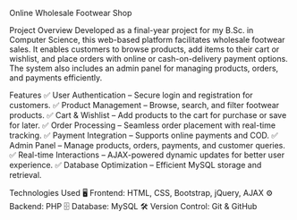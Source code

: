 Online Wholesale Footwear Shop

Project Overview
Developed as a final-year project for my B.Sc. in Computer Science, this web-based platform facilitates wholesale footwear sales. It enables customers to browse products, add items to their cart or wishlist, and place orders with online or cash-on-delivery payment options. The system also includes an admin panel for managing products, orders, and payments efficiently.

Features
✅ User Authentication – Secure login and registration for customers.
✅ Product Management – Browse, search, and filter footwear products.
✅ Cart & Wishlist – Add products to the cart for purchase or save for later.
✅ Order Processing – Seamless order placement with real-time tracking.
✅ Payment Integration – Supports online payments and COD.
✅ Admin Panel – Manage products, orders, payments, and customer queries.
✅ Real-time Interactions – AJAX-powered dynamic updates for better user experience.
✅ Database Optimization – Efficient MySQL storage and retrieval.

Technologies Used
🖥️ Frontend: HTML, CSS, Bootstrap, jQuery, AJAX
⚙️ Backend: PHP
🗄️ Database: MySQL
🛠️ Version Control: Git & GitHub
